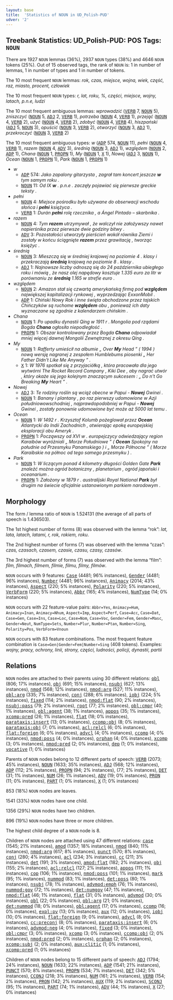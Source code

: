 ```yaml
---
layout: base
title:  'Statistics of NOUN in UD_Polish-PUD'
udver: '2'
---
```


## Treebank Statistics: UD_Polish-PUD: POS Tags: `NOUN`

There are 1927 `NOUN` lemmas (36%), 2937 `NOUN` types (38%) and 4646 `NOUN` tokens (25%).
Out of 15 observed tags, the rank of `NOUN` is: 1 in number of lemmas, 1 in number of types and 1 in number of tokens.

The 10 most frequent `NOUN` lemmas: <em>rok, czas, miejsce, wojna, wiek, część, raz, miasto, procent, człowiek</em>

The 10 most frequent `NOUN` types:  <em>r, lat, roku, %, części, miejsce, wojny, latach, p.n.e, ludzi</em>

The 10 most frequent ambiguous lemmas: <em>wprowadzić</em> (<tt><a href="pl_pud-pos-VERB.html">VERB</a></tt> 7, <tt><a href="pl_pud-pos-NOUN.html">NOUN</a></tt> 5), <em>zniszczyć</em> (<tt><a href="pl_pud-pos-NOUN.html">NOUN</a></tt> 5, <tt><a href="pl_pud-pos-ADJ.html">ADJ</a></tt> 2, <tt><a href="pl_pud-pos-VERB.html">VERB</a></tt> 1), <em>potrzeba</em> (<tt><a href="pl_pud-pos-NOUN.html">NOUN</a></tt> 4, <tt><a href="pl_pud-pos-VERB.html">VERB</a></tt> 1), <em>przejąć</em> (<tt><a href="pl_pud-pos-NOUN.html">NOUN</a></tt> 4, <tt><a href="pl_pud-pos-VERB.html">VERB</a></tt> 2), <em>użyć</em> (<tt><a href="pl_pud-pos-NOUN.html">NOUN</a></tt> 4, <tt><a href="pl_pud-pos-VERB.html">VERB</a></tt> 2), <em>zdobyć</em> (<tt><a href="pl_pud-pos-NOUN.html">NOUN</a></tt> 4, <tt><a href="pl_pud-pos-VERB.html">VERB</a></tt> 4), <em>hiszpański</em> (<tt><a href="pl_pud-pos-ADJ.html">ADJ</a></tt> 5, <tt><a href="pl_pud-pos-NOUN.html">NOUN</a></tt> 3), <em>opuścić</em> (<tt><a href="pl_pud-pos-NOUN.html">NOUN</a></tt> 3, <tt><a href="pl_pud-pos-VERB.html">VERB</a></tt> 2), <em>otworzyć</em> (<tt><a href="pl_pud-pos-NOUN.html">NOUN</a></tt> 3, <tt><a href="pl_pud-pos-ADJ.html">ADJ</a></tt> 1), <em>przekroczyć</em> (<tt><a href="pl_pud-pos-NOUN.html">NOUN</a></tt> 3, <tt><a href="pl_pud-pos-VERB.html">VERB</a></tt> 2)

The 10 most frequent ambiguous types:  <em>w</em> (<tt><a href="pl_pud-pos-ADP.html">ADP</a></tt> 574, <tt><a href="pl_pud-pos-NOUN.html">NOUN</a></tt> 11), <em>pełni</em> (<tt><a href="pl_pud-pos-NOUN.html">NOUN</a></tt> 4, <tt><a href="pl_pud-pos-VERB.html">VERB</a></tt> 1), <em>razem</em> (<tt><a href="pl_pud-pos-NOUN.html">NOUN</a></tt> 4, <tt><a href="pl_pud-pos-ADV.html">ADV</a></tt> 3), <em>średnią</em> (<tt><a href="pl_pud-pos-NOUN.html">NOUN</a></tt> 3, <tt><a href="pl_pud-pos-ADJ.html">ADJ</a></tt> 1), <em>względem</em> (<tt><a href="pl_pud-pos-NOUN.html">NOUN</a></tt> 2, <tt><a href="pl_pud-pos-ADP.html">ADP</a></tt> 1), <em>Chana</em> (<tt><a href="pl_pud-pos-NOUN.html">NOUN</a></tt> 1, <tt><a href="pl_pud-pos-PROPN.html">PROPN</a></tt> 1), <em>My</em> (<tt><a href="pl_pud-pos-NOUN.html">NOUN</a></tt> 1, <tt><a href="pl_pud-pos-X.html">X</a></tt> 1), <em>Nowej</em> (<tt><a href="pl_pud-pos-ADJ.html">ADJ</a></tt> 3, <tt><a href="pl_pud-pos-NOUN.html">NOUN</a></tt> 1), <em>Ocean</em> (<tt><a href="pl_pud-pos-NOUN.html">NOUN</a></tt> 1, <tt><a href="pl_pud-pos-PROPN.html">PROPN</a></tt> 1), <em>Park</em> (<tt><a href="pl_pud-pos-NOUN.html">NOUN</a></tt> 1, <tt><a href="pl_pud-pos-PROPN.html">PROPN</a></tt> 1)


* <em>w</em>
  * <tt><a href="pl_pud-pos-ADP.html">ADP</a></tt> 574: <em>Jako zapalony gitarzysta , zagrał tam koncert jeszcze <b>w</b> tym samym roku .</em>
  * <tt><a href="pl_pud-pos-NOUN.html">NOUN</a></tt> 11: <em>Od IX <b>w</b> . p.n.e . zaczęły pojawiać się pierwsze greckie teksty .</em>
* <em>pełni</em>
  * <tt><a href="pl_pud-pos-NOUN.html">NOUN</a></tt> 4: <em>Miejsce pośrodku było używane do obserwacji wschodu słońca i <b>pełni</b> księżyca .</em>
  * <tt><a href="pl_pud-pos-VERB.html">VERB</a></tt> 1: <em>Durán <b>pełni</b> rolę rzecznika , a Ángel Pintado – skarbnika .</em>
* <em>razem</em>
  * <tt><a href="pl_pud-pos-NOUN.html">NOUN</a></tt> 4: <em>Tym <b>razem</b> utrzymywał , że walczył nie założywszy nawet napierśnika przez pierwsze dwie godziny bitwy .</em>
  * <tt><a href="pl_pud-pos-ADV.html">ADV</a></tt> 3: <em>Pozostałości utworzyły pierścień wokół równika Ziemi i zostały w końcu ściągnięte <b>razem</b> przez grawitację , tworząc księżyc .</em>
* <em>średnią</em>
  * <tt><a href="pl_pud-pos-NOUN.html">NOUN</a></tt> 3: <em>Mieszczą się w średniej krajowej na poziomie 4 . klasy i przekraczają <b>średnią</b> krajową na poziomie 8 . klasy .</em>
  * <tt><a href="pl_pud-pos-ADJ.html">ADJ</a></tt> 1: <em>Najnowsze liczby odnoszą się do 24 października ubiegłego roku i mówią , że nasz olej napędowy kosztuje 1.335 euro za litr w porównaniu ze <b>średnią</b> 1.165 w strefie euro .</em>
* <em>względem</em>
  * <tt><a href="pl_pud-pos-NOUN.html">NOUN</a></tt> 2: <em>Amazon stał się czwartą amerykańską firmą pod <b>względem</b> największej kapitalizacji rynkowej , wyprzedzając ExxonMobil .</em>
  * <tt><a href="pl_pud-pos-ADP.html">ADP</a></tt> 1: <em>Chiński Nowy Rok i inne święta obchodzone przez tajskich Chińczyków są ruchome <b>względem</b> obu , ponieważ ich daty wyznaczane są zgodnie z kalendarzem chińskim .</em>
* <em>Chana</em>
  * <tt><a href="pl_pud-pos-NOUN.html">NOUN</a></tt> 1: <em>Po upadku dynastii Qing w 1911 r . Mongolia pod rządami Bogda <b>Chana</b> ogłosiła niepodległość .</em>
  * <tt><a href="pl_pud-pos-PROPN.html">PROPN</a></tt> 1: <em>Obszar kontrolowany przez Bogda <b>Chana</b> odpowiadał mniej więcej dawnej Mongolii Zewnętrznej z okresu Qing .</em>
* <em>My</em>
  * <tt><a href="pl_pud-pos-NOUN.html">NOUN</a></tt> 1: <em>Rafferty umieścił na albumie „ Over <b>My</b> Head ” ( 1994 ) nową wersję nagranej z zespołem Humblebums piosenki „ Her Father Didn't Like Me Anyway ” .</em>
  * <tt><a href="pl_pud-pos-X.html">X</a></tt> 1: <em>W 1976 spotkał się z przyjaciółką , która pracowała dla jego wytwórni The Rocket Record Company , Kiki Dee , aby nagrać utwór , który okaże się jego kolejnym znaczącym sukcesem : „ Do n't Go Breaking <b>My</b> Heart ” .</em>
* <em>Nowej</em>
  * <tt><a href="pl_pud-pos-ADJ.html">ADJ</a></tt> 3: <em>Te rodziny roślin są wciąż obecne w Papui - <b>Nowej</b> Gwinei .</em>
  * <tt><a href="pl_pud-pos-NOUN.html">NOUN</a></tt> 1: <em>Banany i plantany , po raz pierwszy udomowione w Azji południowowschodniej , najprawdopodobniej w Papui - <b>Nowej</b> Gwinei , zostały ponownie udomowione być może aż 5000 lat temu .</em>
* <em>Ocean</em>
  * <tt><a href="pl_pud-pos-NOUN.html">NOUN</a></tt> 1: <em>W 1492 r . Krzysztof Kolumb pożeglował przez <b>Ocean</b> Atlantycki do Indii Zachodnich , otwierając epokę europejskiej eksploracji obu Ameryk .</em>
  * <tt><a href="pl_pud-pos-PROPN.html">PROPN</a></tt> 1: <em>Począwszy od XVI w . europejczycy odwiedzający region Karaibów wyróżniali „ Morze Południowe ” ( <b>Ocean</b> Spokojny na południe od Przesmyku Panamskiego ) i „ Morze Północne ” ( Morze Karaibskie na północ od tego samego przesmyku ) .</em>
* <em>Park</em>
  * <tt><a href="pl_pud-pos-NOUN.html">NOUN</a></tt> 1: <em>W liczącym ponad 4 kilometry długości Golden Gate <b>Park</b> znaleźć można ogród botaniczny , planetarium , ogród japoński i oceanarium .</em>
  * <tt><a href="pl_pud-pos-PROPN.html">PROPN</a></tt> 1: <em>Założony w 1879 r . australijski Royal National <b>Park</b> był drugim na świecie oficjalnie ustanowionym parkiem narodowym .</em>

## Morphology

The form / lemma ratio of `NOUN` is 1.524131 (the average of all parts of speech is 1.436503).

The 1st highest number of forms (8) was observed with the lemma “rok”: <em>lat, lata, latach, latami, r, rok, rokiem, roku</em>.

The 2nd highest number of forms (7) was observed with the lemma “czas”: <em>czas, czasach, czasem, czasie, czasu, czasy, czasów</em>.

The 3rd highest number of forms (7) was observed with the lemma “film”: <em>film, filmach, filmem, filmie, filmu, filmy, filmów</em>.

`NOUN` occurs with 9 features: <tt><a href="pl_pud-feat-Case.html">Case</a></tt> (4481; 96% instances), <tt><a href="pl_pud-feat-Gender.html">Gender</a></tt> (4481; 96% instances), <tt><a href="pl_pud-feat-Number.html">Number</a></tt> (4481; 96% instances), <tt><a href="pl_pud-feat-Animacy.html">Animacy</a></tt> (2014; 43% instances), <tt><a href="pl_pud-feat-Aspect.html">Aspect</a></tt> (220; 5% instances), <tt><a href="pl_pud-feat-Polarity.html">Polarity</a></tt> (220; 5% instances), <tt><a href="pl_pud-feat-VerbForm.html">VerbForm</a></tt> (220; 5% instances), <tt><a href="pl_pud-feat-Abbr.html">Abbr</a></tt> (165; 4% instances), <tt><a href="pl_pud-feat-NumType.html">NumType</a></tt> (14; 0% instances)

`NOUN` occurs with 22 feature-value pairs: `Abbr=Yes`, `Animacy=Hum`, `Animacy=Inan`, `Animacy=Nhum`, `Aspect=Imp`, `Aspect=Perf`, `Case=Acc`, `Case=Dat`, `Case=Gen`, `Case=Ins`, `Case=Loc`, `Case=Nom`, `Case=Voc`, `Gender=Fem`, `Gender=Masc`, `Gender=Neut`, `NumType=Sets`, `Number=Plur`, `Number=Ptan`, `Number=Sing`, `Polarity=Pos`, `VerbForm=Vnoun`

`NOUN` occurs with 83 feature combinations.
The most frequent feature combination is `Case=Gen|Gender=Fem|Number=Sing` (408 tokens).
Examples: <em>wojny, pracy, ochrony, linii, strony, części, ludności, policji, dynastii, partii</em>


## Relations

`NOUN` nodes are attached to their parents using 30 different relations: <tt><a href="pl_pud-dep-obl.html">obl</a></tt> (806; 17% instances), <tt><a href="pl_pud-dep-obj.html">obj</a></tt> (691; 15% instances), <tt><a href="pl_pud-dep-nsubj.html">nsubj</a></tt> (627; 13% instances), <tt><a href="pl_pud-dep-nmod.html">nmod</a></tt> (568; 12% instances), <tt><a href="pl_pud-dep-nmod-arg.html">nmod:arg</a></tt> (527; 11% instances), <tt><a href="pl_pud-dep-obl-arg.html">obl:arg</a></tt> (335; 7% instances), <tt><a href="pl_pud-dep-conj.html">conj</a></tt> (288; 6% instances), <tt><a href="pl_pud-dep-iobj.html">iobj</a></tt> (224; 5% instances), <tt><a href="pl_pud-dep-fixed.html">fixed</a></tt> (114; 2% instances), <tt><a href="pl_pud-dep-nmod-flat.html">nmod:flat</a></tt> (90; 2% instances), <tt><a href="pl_pud-dep-nsubj-pass.html">nsubj:pass</a></tt> (79; 2% instances), <tt><a href="pl_pud-dep-root.html">root</a></tt> (77; 2% instances), <tt><a href="pl_pud-dep-obl-cmpr.html">obl:cmpr</a></tt> (40; 1% instances), <tt><a href="pl_pud-dep-obl-agent.html">obl:agent</a></tt> (38; 1% instances), <tt><a href="pl_pud-dep-appos.html">appos</a></tt> (35; 1% instances), <tt><a href="pl_pud-dep-xcomp-pred.html">xcomp:pred</a></tt> (26; 1% instances), <tt><a href="pl_pud-dep-flat.html">flat</a></tt> (18; 0% instances), <tt><a href="pl_pud-dep-parataxis-insert.html">parataxis:insert</a></tt> (13; 0% instances), <tt><a href="pl_pud-dep-ccomp-obj.html">ccomp:obj</a></tt> (8; 0% instances), <tt><a href="pl_pud-dep-parataxis-obj.html">parataxis:obj</a></tt> (7; 0% instances), <tt><a href="pl_pud-dep-acl-relcl.html">acl:relcl</a></tt> (6; 0% instances), <tt><a href="pl_pud-dep-flat-foreign.html">flat:foreign</a></tt> (6; 0% instances), <tt><a href="pl_pud-dep-advcl.html">advcl</a></tt> (4; 0% instances), <tt><a href="pl_pud-dep-ccomp.html">ccomp</a></tt> (4; 0% instances), <tt><a href="pl_pud-dep-nmod-poss.html">nmod:poss</a></tt> (4; 0% instances), <tt><a href="pl_pud-dep-orphan.html">orphan</a></tt> (4; 0% instances), <tt><a href="pl_pud-dep-xcomp.html">xcomp</a></tt> (3; 0% instances), <tt><a href="pl_pud-dep-nmod-pred.html">nmod:pred</a></tt> (2; 0% instances), <tt><a href="pl_pud-dep-dep.html">dep</a></tt> (1; 0% instances), <tt><a href="pl_pud-dep-vocative.html">vocative</a></tt> (1; 0% instances)

Parents of `NOUN` nodes belong to 12 different parts of speech: <tt><a href="pl_pud-pos-VERB.html">VERB</a></tt> (2073; 45% instances), <tt><a href="pl_pud-pos-NOUN.html">NOUN</a></tt> (1633; 35% instances), <tt><a href="pl_pud-pos-ADJ.html">ADJ</a></tt> (568; 12% instances), <tt><a href="pl_pud-pos-ADP.html">ADP</a></tt> (112; 2% instances), <tt><a href="pl_pud-pos-PROPN.html">PROPN</a></tt> (94; 2% instances),  (77; 2% instances), <tt><a href="pl_pud-pos-DET.html">DET</a></tt> (31; 1% instances), <tt><a href="pl_pud-pos-NUM.html">NUM</a></tt> (26; 1% instances), <tt><a href="pl_pud-pos-ADV.html">ADV</a></tt> (19; 0% instances), <tt><a href="pl_pud-pos-PRON.html">PRON</a></tt> (11; 0% instances), <tt><a href="pl_pud-pos-PART.html">PART</a></tt> (1; 0% instances), <tt><a href="pl_pud-pos-X.html">X</a></tt> (1; 0% instances)

853 (18%) `NOUN` nodes are leaves.

1541 (33%) `NOUN` nodes have one child.

1356 (29%) `NOUN` nodes have two children.

896 (19%) `NOUN` nodes have three or more children.

The highest child degree of a `NOUN` node is 8.

Children of `NOUN` nodes are attached using 47 different relations: <tt><a href="pl_pud-dep-case.html">case</a></tt> (1545; 21% instances), <tt><a href="pl_pud-dep-amod.html">amod</a></tt> (1357; 18% instances), <tt><a href="pl_pud-dep-nmod.html">nmod</a></tt> (840; 11% instances), <tt><a href="pl_pud-dep-nmod-arg.html">nmod:arg</a></tt> (617; 8% instances), <tt><a href="pl_pud-dep-punct.html">punct</a></tt> (570; 8% instances), <tt><a href="pl_pud-dep-conj.html">conj</a></tt> (280; 4% instances), <tt><a href="pl_pud-dep-acl.html">acl</a></tt> (234; 3% instances), <tt><a href="pl_pud-dep-cc.html">cc</a></tt> (211; 3% instances), <tt><a href="pl_pud-dep-det.html">det</a></tt> (191; 3% instances), <tt><a href="pl_pud-dep-amod-flat.html">amod:flat</a></tt> (182; 2% instances), <tt><a href="pl_pud-dep-obj.html">obj</a></tt> (155; 2% instances), <tt><a href="pl_pud-dep-acl-relcl.html">acl:relcl</a></tt> (127; 2% instances), <tt><a href="pl_pud-dep-appos.html">appos</a></tt> (111; 1% instances), <tt><a href="pl_pud-dep-cop.html">cop</a></tt> (106; 1% instances), <tt><a href="pl_pud-dep-nmod-poss.html">nmod:poss</a></tt> (101; 1% instances), <tt><a href="pl_pud-dep-mark.html">mark</a></tt> (95; 1% instances), <tt><a href="pl_pud-dep-nummod.html">nummod</a></tt> (83; 1% instances), <tt><a href="pl_pud-dep-det-poss.html">det:poss</a></tt> (80; 1% instances), <tt><a href="pl_pud-dep-nsubj.html">nsubj</a></tt> (78; 1% instances), <tt><a href="pl_pud-dep-advmod-emph.html">advmod:emph</a></tt> (76; 1% instances), <tt><a href="pl_pud-dep-nummod-gov.html">nummod:gov</a></tt> (72; 1% instances), <tt><a href="pl_pud-dep-det-numgov.html">det:numgov</a></tt> (47; 1% instances), <tt><a href="pl_pud-dep-nmod-flat.html">nmod:flat</a></tt> (46; 1% instances), <tt><a href="pl_pud-dep-flat.html">flat</a></tt> (31; 0% instances), <tt><a href="pl_pud-dep-advmod.html">advmod</a></tt> (30; 0% instances), <tt><a href="pl_pud-dep-obl.html">obl</a></tt> (22; 0% instances), <tt><a href="pl_pud-dep-obl-arg.html">obl:arg</a></tt> (21; 0% instances), <tt><a href="pl_pud-dep-det-nummod.html">det:nummod</a></tt> (18; 0% instances), <tt><a href="pl_pud-dep-obl-agent.html">obl:agent</a></tt> (17; 0% instances), <tt><a href="pl_pud-dep-ccomp.html">ccomp</a></tt> (16; 0% instances), <tt><a href="pl_pud-dep-expl-pv.html">expl:pv</a></tt> (13; 0% instances), <tt><a href="pl_pud-dep-aux.html">aux</a></tt> (12; 0% instances), <tt><a href="pl_pud-dep-iobj.html">iobj</a></tt> (10; 0% instances), <tt><a href="pl_pud-dep-flat-foreign.html">flat:foreign</a></tt> (9; 0% instances), <tt><a href="pl_pud-dep-advcl.html">advcl</a></tt> (8; 0% instances), <tt><a href="pl_pud-dep-cc-preconj.html">cc:preconj</a></tt> (8; 0% instances), <tt><a href="pl_pud-dep-parataxis-insert.html">parataxis:insert</a></tt> (6; 0% instances), <tt><a href="pl_pud-dep-advmod-neg.html">advmod:neg</a></tt> (4; 0% instances), <tt><a href="pl_pud-dep-fixed.html">fixed</a></tt> (3; 0% instances), <tt><a href="pl_pud-dep-obl-cmpr.html">obl:cmpr</a></tt> (3; 0% instances), <tt><a href="pl_pud-dep-xcomp.html">xcomp</a></tt> (3; 0% instances), <tt><a href="pl_pud-dep-ccomp-obj.html">ccomp:obj</a></tt> (2; 0% instances), <tt><a href="pl_pud-dep-nmod-pred.html">nmod:pred</a></tt> (2; 0% instances), <tt><a href="pl_pud-dep-orphan.html">orphan</a></tt> (2; 0% instances), <tt><a href="pl_pud-dep-xcomp-subj.html">xcomp:subj</a></tt> (2; 0% instances), <tt><a href="pl_pud-dep-aux-clitic.html">aux:clitic</a></tt> (1; 0% instances), <tt><a href="pl_pud-dep-xcomp-pred.html">xcomp:pred</a></tt> (1; 0% instances)

Children of `NOUN` nodes belong to 15 different parts of speech: <tt><a href="pl_pud-pos-ADJ.html">ADJ</a></tt> (1794; 24% instances), <tt><a href="pl_pud-pos-NOUN.html">NOUN</a></tt> (1633; 22% instances), <tt><a href="pl_pud-pos-ADP.html">ADP</a></tt> (1541; 21% instances), <tt><a href="pl_pud-pos-PUNCT.html">PUNCT</a></tt> (570; 8% instances), <tt><a href="pl_pud-pos-PROPN.html">PROPN</a></tt> (534; 7% instances), <tt><a href="pl_pud-pos-DET.html">DET</a></tt> (342; 5% instances), <tt><a href="pl_pud-pos-CCONJ.html">CCONJ</a></tt> (218; 3% instances), <tt><a href="pl_pud-pos-NUM.html">NUM</a></tt> (161; 2% instances), <tt><a href="pl_pud-pos-VERB.html">VERB</a></tt> (154; 2% instances), <tt><a href="pl_pud-pos-PRON.html">PRON</a></tt> (142; 2% instances), <tt><a href="pl_pud-pos-AUX.html">AUX</a></tt> (119; 2% instances), <tt><a href="pl_pud-pos-SCONJ.html">SCONJ</a></tt> (95; 1% instances), <tt><a href="pl_pud-pos-PART.html">PART</a></tt> (74; 1% instances), <tt><a href="pl_pud-pos-ADV.html">ADV</a></tt> (44; 1% instances), <tt><a href="pl_pud-pos-X.html">X</a></tt> (27; 0% instances)

